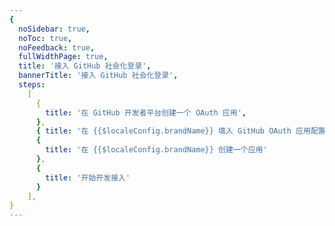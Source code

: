 ```yaml
---
{
  noSidebar: true,
  noToc: true,
  noFeedback: true,
  fullWidthPage: true,
  title: '接入 GitHub 社会化登录',
  bannerTitle: '接入 GitHub 社会化登录',
  steps:
    [
      {
        title: '在 GitHub 开发者平台创建一个 OAuth 应用',
      },
      { title: '在 {{$localeConfig.brandName}} 填入 GitHub OAuth 应用配置' },
      {
        title: '在 {{$localeConfig.brandName}} 创建一个应用'
      },
      {
        title: '开始开发接入'
      }
    ],
}
---
```


<IntegrationDetail backLink="/guides/connections/social"/>
